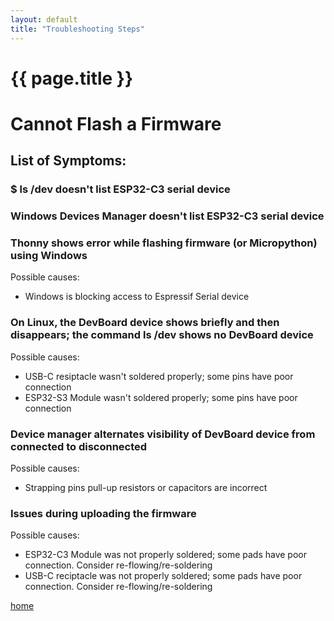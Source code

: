 ```yaml
---
layout: default
title: "Troubleshooting Steps"
---
```


{{ page.title }}
================

# Cannot Flash a Firmware

## List of Symptoms:

### $ ls /dev doesn't list ESP32-C3 serial device
### Windows Devices Manager doesn't list ESP32-C3 serial device

### Thonny shows error while flashing firmware (or Micropython) using Windows
Possible causes:
  - Windows is blocking access to Espressif Serial device

### On Linux, the DevBoard device shows briefly and then disappears; the command ls /dev shows no DevBoard device
Possible causes:
  - USB-C resiptacle wasn't soldered properly; some pins have poor connection
  - ESP32-S3 Module wasn't soldered properly; some pins have poor connection

### Device manager alternates visibility of DevBoard device from connected to disconnected
Possible causes:
  - Strapping pins pull-up resistors or capacitors are incorrect

### Issues during uploading the firmware
Possible causes:
  - ESP32-C3 Module was not properly soldered; some pads have poor connection. Consider re-flowing/re-soldering
  - USB-C reciptacle was not properly soldered; some pads have poor connection. Consider re-flowing/re-soldering

  [home](index.md)
